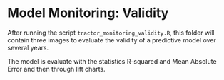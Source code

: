 
# Model Monitoring: Validity

After running the script ```tractor_monitoring_validity.R```,
this folder will contain three images to evaluate the validity
of a predictive model over several years. 

The model is evaluate with the statistics R-squared and Mean Absolute Error
and then through lift charts.
